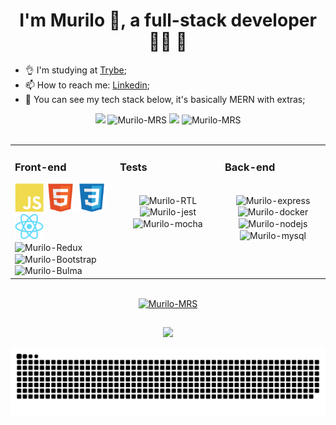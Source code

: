 <h1 align="center">I'm Murilo 👋, a full-stack developer 👨‍💻 🚀</h1>

- 👌 I'm studying at [Trybe](https://www.betrybe.com/);
- 📫 How to reach me: [Linkedin](https://www.linkedin.com/in/murilo-rodrigues-santana/);
- 🌱 You can see my tech stack below, it's basically MERN with extras;

<div align="center">
  <img height="180em" src="https://github-readme-stats.vercel.app/api?username=Murilo-MRS&show_icons=true&theme=chartreuse-dark&hide_border=true&card_width=125&include_all_commits=true&count_private=true"/>
  <img height="180em" src="https://github-readme-streak-stats.herokuapp.com?user=Murilo-MRS&theme=highcontrast&hide_border=true&date_format=j%20M%5B%20Y%5D&fire=DD2727" alt="Murilo-MRS" />
  <img height="180em" src="https://github-readme-stats.vercel.app/api/top-langs/?username=Murilo-MRS&layout=compact&card_width=100&hide_border=true&langs_count=7&theme=chartreuse-dark"/>
  <img height="180em" src="https://github-readme-activity-graph.cyclic.app/graph?username=Murilo-MRS&bg_color=000000&color=6ad600&line=fb8c00&point=dd2727&area=true&radius=14&hide_border=true" alt="Murilo-MRS" />
</div>

<div align="center" style="display: inline-block"><br>
<table><tr><td valign="top" width="30%"> 
<h3>Front-end</h3>
  <img align="center" alt="Murilo-Js" width="30%" src="https://raw.githubusercontent.com/devicons/devicon/master/icons/javascript/javascript-plain.svg">
  <img align="center" alt="Murilo-HTML" width="30%" src="https://raw.githubusercontent.com/devicons/devicon/master/icons/html5/html5-original.svg">
  <img align="center" alt="Murilo-CSS" width="30%" src="https://raw.githubusercontent.com/devicons/devicon/master/icons/css3/css3-original.svg">
  <img align="center" alt="Murilo-Reactjs" width="30%" src="https://raw.githubusercontent.com/devicons/devicon/master/icons/react/react-original.svg">
  <img align="center" alt="Murilo-Redux" width="30%" src="https://cdn.jsdelivr.net/gh/devicons/devicon/icons/redux/redux-original.svg">
  <img align="center" alt="Murilo-Bootstrap" width="30%" src="https://cdn.jsdelivr.net/gh/devicons/devicon/icons/bootstrap/bootstrap-original-wordmark.svg">
   <img align="center" alt="Murilo-Bulma" width="30%" src="https://cdn.jsdelivr.net/gh/devicons/devicon/icons/bulma/bulma-plain.svg" />
</div>
</td><td valign="top" width="30%">
<h3>Tests</h3>
<div align="center" style="display: inline-block"><br>
  <img align="center" alt="Murilo-RTL" width="30%" src="https://testing-library.com/img/octopus-128x128.png">
  <img align="center" alt="Murilo-jest" width="30%" src="https://cdn.jsdelivr.net/gh/devicons/devicon/icons/jest/jest-plain.svg">
  <img align="center" alt="Murilo-mocha" width="30%" src="https://cdn.jsdelivr.net/gh/devicons/devicon/icons/mocha/mocha-plain.svg">
</div>
</td><td valign="top" width="30%">
<h3>Back-end</h3>
<div align="center" style="display: inline-block"><br>
  <img align="center" alt="Murilo-express" width="30%" src="https://skillicons.dev/icons?i=express&theme=light">
  <img align="center" alt="Murilo-docker" width="30%" src="https://cdn.jsdelivr.net/gh/devicons/devicon/icons/docker/docker-original-wordmark.svg">
  <img align="center" alt="Murilo-nodejs" width="30%" src="https://cdn.jsdelivr.net/gh/devicons/devicon/icons/nodejs/nodejs-original.svg">
  <img align="center" alt="Murilo-mysql" width="30%" src="https://cdn.jsdelivr.net/gh/devicons/devicon/icons/mysql/mysql-original.svg">
</div>
</td></tr></table>
</div>
 
 <p align="center"> <a href="https://github.com/ryo-ma/github-profile-trophy"><img src="https://github-profile-trophy.vercel.app/?username=Murilo-MRS&no-frame=true&theme=matrix" alt="Murilo-MRS" /></a> </p>
 
  ##
 
<div align="center"> 
  <a href="https://www.linkedin.com/in/murilo-rodrigues-santana" target="_blank"><img src="https://img.shields.io/badge/-LinkedIn-%230077B5?style=for-the-badge&logo=linkedin&logoColor=white" target="_blank"></a>
  
  ![Snake animation](https://github.com/Murilo-MRS/Murilo-MRS/blob/output/github-contribution-grid-snake.svg)
    
</div>


